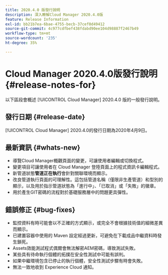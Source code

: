 ```yaml
---
title: 2020.4.0 版發行說明
description: 深入瞭解Cloud Manager 2020.4.0版
feature: Release Information
exl-id: bb21b7ea-6bae-4755-becb-37cef0d49412
source-git-commit: 4c977cdfbef438fdabd90ee104d98887f2467b49
workflow-type: tm+mt
source-wordcount: '235'
ht-degree: 35%

---
```


# Cloud Manager 2020.4.0版發行說明 {#release-notes-for}

以下區段會概述 [!UICONTROL Cloud Manager] 2020.4.0 版的一般發行說明。

## 發行日期 {#release-date}

[!UICONTROL Cloud Manager] 2020.4.0的發行日期為2020年4月9日。

## 最新資訊 {#whats-new}

* 導覽Cloud Manager概觀頁面的變更，可讓使用者編輯或切換程式。
* 變更項目可讓使用者在 Cloud Manager 登陸頁面上的程式資訊卡編輯程式。
* 新管道狀態&#x200B;**管道正在執行**&#x200B;會針對關聯環境而顯示。
* 改良管道執行頁面的可理解性。這包括管道名稱（僅限非生產管道）和型別的顯示，以及用於指示管道狀態為「進行中」、「已取消」或「失敗」的徽章。
* 用於產生GIT密碼的流程對於基礎服務層中的問題更具彈性。

## 錯誤修正 {#bug-fixes}

* 監控資料有時可能會以不正確的方式顯示，或完全不會根據技術值的細微差異而顯示。
* 已建置容器中使用的 Maven 設定經過更新，可避免在下載成品中繼資料時發生鎖死。
* Assets效能測試程式偶爾會無法解密AEM密碼，導致測試失敗。
* 某些具有待命執行個體的拓撲在安全性測試中可能有誤判。
* 如果中繼環境包含已停止的執行個體，安全性測試步驟有時會失敗。
* 無法一致地收到 Experience Cloud 通知。
